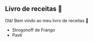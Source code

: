 ## Livro de receitas :poultry_leg:

Olá! Bem vindo ao meu livro de  receitas :wave:

- Strogonoff de Frango 
- Pavê


